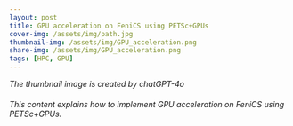 ```yaml
---
layout: post
title: GPU acceleration on FeniCS using PETSc+GPUs
cover-img: /assets/img/path.jpg
thumbnail-img: /assets/img/GPU_acceleration.png
share-img: /assets/img/GPU_acceleration.png
tags: [HPC, GPU]
---
```


_The thumbnail image is created by chatGPT-4o_
###### This content explains how to implement GPU acceleration on FeniCS using PETSc+GPUs.
<br/>

<br/>
